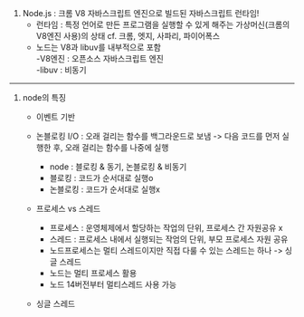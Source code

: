 1. Node.js : 크롬 V8 자바스크립트 엔진으로 빌드된 자바스크립트 런타임!
   - 런타임 : 특정 언어로 만든 프로그램을 실행할 수 있게 해주는 가상머신(크롬의 V8엔진 사용)의 상태 cf. 크롬, 엣지, 사파리, 파이어폭스
   - 노드는 V8과 libuv를 내부적으로 포함  
     -V8엔진 : 오픈소스 자바스크립트 엔진  
     -libuv : 비동기

---

1. node의 특징

   - 이벤트 기반
   - 논블로킹 I/O : 오래 걸리는 함수를 백그라운드로 보냄 -> 다음 코드를 먼저 실행한 후, 오래 걸리는 함수를 나중에 실행

     - node : 블로킹 & 동기, 논블로킹 & 비동기
     - 블로킹 : 코드가 순서대로 실행o
     - 논블로킹 : 코드가 순서대로 실행x

   - 프로세스 vs 스레드

     - 프로세스 : 운영체제에서 할당하는 작업의 단위, 프로세스 간 자원공유 x
     - 스레드 : 프로세스 내에서 실행되는 작엄의 단위, 부모 프로세스 자원 공유
     - 노드프로세스는 멀티 스레드이지만 직접 다룰 수 있는 스레드는 하나 -> 싱글 스레드
     - 노드는 멀티 프로세스 활용
     - 노드 14버전부터 멀티스레드 사용 가능

   - 싱글 스레드
